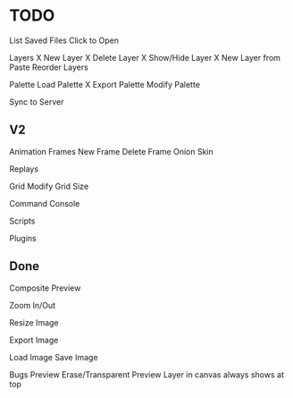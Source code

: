 TODO
====
List Saved Files
  Click to Open

Layers
  X New Layer
  X Delete Layer
  X Show/Hide Layer
  X New Layer from Paste
  Reorder Layers

Palette
  Load Palette
  X Export Palette
  Modify Palette

Sync to Server

V2
----

Animation Frames
  New Frame
  Delete Frame
  Onion Skin

Replays

Grid
  Modify Grid Size

Command Console

Scripts

Plugins

Done
----
Composite Preview

Zoom In/Out

Resize Image

Export Image

Load Image
Save Image

Bugs
  Preview Erase/Transparent
  Preview Layer in canvas always shows at top
